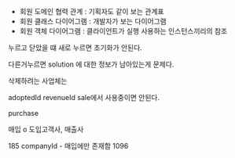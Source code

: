 
- 회원 도메인 협력 관계 : 기획자도 같이 보는 관계표
- 회원 클래스 다이어그램 : 개발자가 보는 다이어그램
- 회원 객체 다이어그램 : 클라이언트가 실행 사용하는 인스턴스끼리의 참조

누르고 닫았을 떄 새로 누르면 초기화가 안된다.

다른거누르면 solution 에 대한 정보가 남아있는게 문제다.

삭제하려는 사업체는 

adoptedId
revenueId
sale에서 사용중이면 안된다.

purchase


매입  o
도입고객사, 매출사


185 companyId - 매입에만 존재함 
1096 

